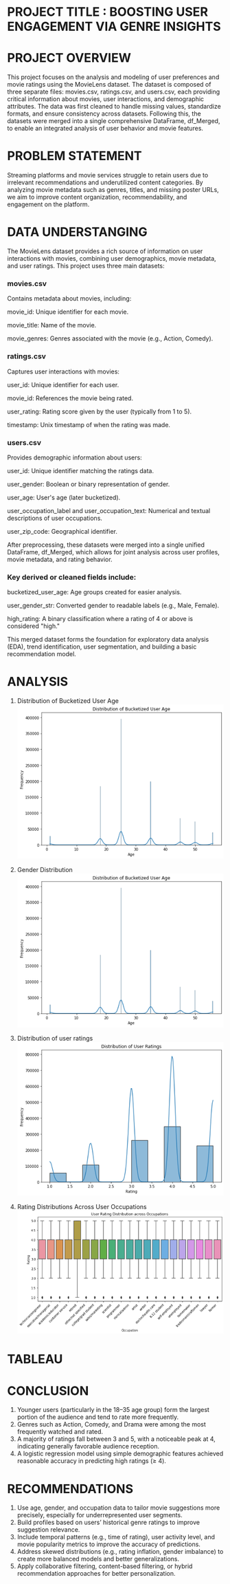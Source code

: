 # PROJECT TITLE : BOOSTING USER ENGAGEMENT VIA GENRE INSIGHTS

# PROJECT OVERVIEW
This project focuses on the analysis and modeling of user preferences and movie ratings using the MovieLens dataset. The dataset is composed of three separate files: movies.csv, ratings.csv, and users.csv, each providing critical information about movies, user interactions, and demographic attributes. The data was first cleaned to handle missing values, standardize formats, and ensure consistency across datasets. Following this, the datasets were merged into a single comprehensive DataFrame, df_Merged, to enable an integrated analysis of user behavior and movie features.

# PROBLEM STATEMENT
Streaming platforms and movie services struggle to retain users due to irrelevant recommendations and underutilized content categories. By analyzing movie metadata such as genres, titles, and missing poster URLs, we aim to improve content organization, recommendability, and engagement on the platform.

# DATA UNDERSTANGING
The MovieLens dataset provides a rich source of information on user interactions with movies, combining user demographics, movie metadata, and user ratings. This project uses three main datasets:

### movies.csv
Contains metadata about movies, including:

movie_id: Unique identifier for each movie.

movie_title: Name of the movie.

movie_genres: Genres associated with the movie (e.g., Action, Comedy).

### ratings.csv
Captures user interactions with movies:

user_id: Unique identifier for each user.

movie_id: References the movie being rated.

user_rating: Rating score given by the user (typically from 1 to 5).

timestamp: Unix timestamp of when the rating was made.

### users.csv
Provides demographic information about users:

user_id: Unique identifier matching the ratings data.

user_gender: Boolean or binary representation of gender.

user_age: User's age (later bucketized).

user_occupation_label and user_occupation_text: Numerical and textual descriptions of user occupations.

user_zip_code: Geographical identifier.

After preprocessing, these datasets were merged into a single unified DataFrame, df_Merged, which allows for joint analysis across user profiles, movie metadata, and rating behavior.

### Key derived or cleaned fields include:

bucketized_user_age: Age groups created for easier analysis.

user_gender_str: Converted gender to readable labels (e.g., Male, Female).

high_rating: A binary classification where a rating of 4 or above is considered "high."

This merged dataset forms the foundation for exploratory data analysis (EDA), trend identification, user segmentation, and building a basic recommendation model.


# ANALYSIS
1. Distribution of Bucketized User Age
![alt text](image.png)

2. Gender Distribution
   ![alt text](image-1.png)

3. Distribution of user ratings
   ![alt text](image-2.png)

4. Rating Distributions Across User Occupations
   ![alt text](image-3.png)

# TABLEAU

# CONCLUSION
1. Younger users (particularly in the 18–35 age group) form the largest portion of the audience and tend to rate more frequently.
2. Genres such as Action, Comedy, and Drama were among the most frequently watched and rated.
3. A majority of ratings fall between 3 and 5, with a noticeable peak at 4, indicating generally favorable audience reception.
4. A logistic regression model using simple demographic features achieved reasonable accuracy in predicting high ratings (≥ 4).

# RECOMMENDATIONS
1. Use age, gender, and occupation data to tailor movie suggestions more precisely, especially for underrepresented user segments.
2. Build profiles based on users’ historical genre ratings to improve suggestion relevance.
3. Include temporal patterns (e.g., time of rating), user activity level, and movie popularity metrics to improve the accuracy of predictions.
4. Address skewed distributions (e.g., rating inflation, gender imbalance) to create more balanced models and better generalizations.
5. Apply collaborative filtering, content-based filtering, or hybrid recommendation approaches for better personalization.
